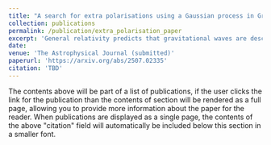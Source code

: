 ```yaml
---
title: "A search for extra polarisations using a Gaussian process in Gravitational-Wave Transient Catalogue 3"
collection: publications
permalink: /publication/extra_polarisation_paper
excerpt: 'General relativity predicts that gravitational waves are described by two polarisation states: the plus state and cross state. However, alternate theories of gravity allow up to six polarisations. We employ the gravitational-wave null stream, a linear combination of three or more detectors where the  and  signals add to zero, leaving behind noise and potentially gravitational waves in non-standard polarisation states. We develop a Gaussian process model to search for extra polarisations beyond general relativity. Using data from 42 three-detector events from LIGO-Virgo-KAGRAs Third Gravitational-Wave Transient Catalogue, we find no evidence of non-standard polarisations. We set upper limits on the fractional deviation in gravitational-wave strain to be as low as 0.39 at 90% credibility for the event GW190602_175927.'
date: 
venue: 'The Astrophysical Journal (submitted)'
paperurl: 'https://arxiv.org/abs/2507.02335'
citation: 'TBD'
---
```


The contents above will be part of a list of publications, if the user clicks the link for the publication than the contents of section will be rendered as a full page, allowing you to provide more information about the paper for the reader. When publications are displayed as a single page, the contents of the above "citation" field will automatically be included below this section in a smaller font.